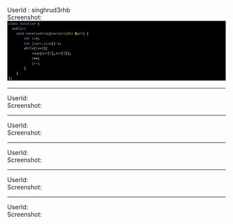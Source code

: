 UserId : singhrud3rhb
<br>
Screenshot: ![Promgram output](https://raw.githubusercontent.com/Rudra2637/image/refs/heads/main/solution.png)
<hr>

UserId:
<br>
Screenshot: 
<hr>

UserId:
<br>
Screenshot:
<hr>

UserId:
<br>
Screenshot:
<hr>

UserId:
<br>
Screenshot:
<hr>

UserId:
<br>
Screenshot: